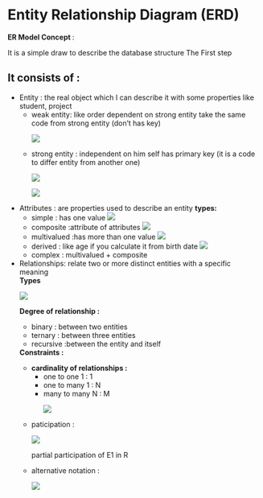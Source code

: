 <h1>Entity Relationship Diagram (ERD)</h1>
<b>ER Model Concept </b>:<p> It is a simple draw to describe the database structure The First step</p>
<h2>It consists of :</h2>
<ul>
  <li>Entity : the real object which I can describe it with some properties like student, project
    <ul>
      <li>weak entity: like order dependent on strong entity take the same code from strong entity (don’t has key) <p><img src="https://github.com/user-attachments/assets/21e3646b-1549-466f-b217-d46146e4714c"></p></li>
      <li>strong entity : independent on him self has primary key (it is a code to differ entity from another one) 
        <p><img src="https://github.com/user-attachments/assets/4f8c930b-ec28-4028-82ac-844e97f8d649"></p></li>
      <p> <img src="https://github.com/user-attachments/assets/2c71d7f3-90fc-41e6-86ef-71ac272915c9"></p>
    </ul>
  </li>
  <li>Attributes : are properties used to describe an entity
    <b>types:</b>
    <ul>
      <li>simple : has one value    <img src="https://github.com/user-attachments/assets/a04d3a2f-dde3-4eb5-9fe6-182c57bcff80"></li>
      <li>composite :attribute of attributes  <img src="https://github.com/user-attachments/assets/56eeca4d-13d9-4c1c-957b-cb254a42f71a">  </li>
      <li>multivalued :has more than one value <img src="https://github.com/user-attachments/assets/7e0bac3c-c97d-41f1-8c46-132d8170dea2"></li>
      <li>derived : like age if you calculate it from birth date   <img src="https://github.com/user-attachments/assets/782fe332-e0af-40ba-87a4-27d5052e9ee9"></li>
      <li>complex : multivalued + composite </li>
    </ul>
  
  
  </li>
  <li>Relationships: relate two or more distinct entities with a specific meaning </li>
  <b>Types</b>
  <p><img src="https://github.com/user-attachments/assets/0a5b91a6-157c-4fe9-830d-1402795c439e"></p>
   <b>Degree of relationship : </b>
   <ul>
     <li>binary : between two entities</li>
     <li>ternary : between three entities</li>
     <li>recursive :between the entity and itself</li>
   </ul>
   <b>Constraints :</b>
   <ul>
     <li><b>cardinality of relationships : </b>
       <ul>
         <li>one to one   1 : 1</li>
          <li>one to many   1 : N</li>
          <li>many to many   N : M</li>
         <p><img src="https://github.com/user-attachments/assets/22fdad1a-5f51-447b-957e-b1522aebdf22"></p>
       </ul>
       <li>paticipation : <p><img src="https://github.com/user-attachments/assets/3f56600e-9494-4372-9e36-4d914af113fe"> </p>
      </li>
      <p>partial participation of E1 in R</p>
     <li>alternative notation : <p><img src="https://github.com/user-attachments/assets/ab97ccfd-3986-41d5-a865-0848f202ad69" ></p></li>
     </li>
   </ul>
   
</ul>

